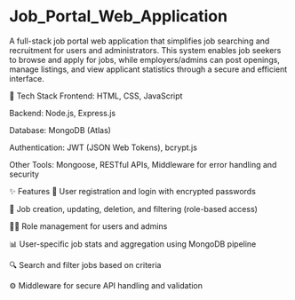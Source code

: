 # Job_Portal_Web_Application
A full-stack job portal web application that simplifies job searching and recruitment for users and administrators. This system enables job seekers to browse and apply for jobs, while employers/admins can post openings, manage listings, and view applicant statistics through a secure and efficient interface.

🔧 Tech Stack
Frontend: HTML, CSS, JavaScript

Backend: Node.js, Express.js

Database: MongoDB (Atlas)

Authentication: JWT (JSON Web Tokens), bcrypt.js

Other Tools: Mongoose, RESTful APIs, Middleware for error handling and security

✨ Features
🔐 User registration and login with encrypted passwords

📄 Job creation, updating, deletion, and filtering (role-based access)

🧑‍💼 Role management for users and admins

📊 User-specific job stats and aggregation using MongoDB pipeline

🔍 Search and filter jobs based on criteria

⚙️ Middleware for secure API handling and validation
